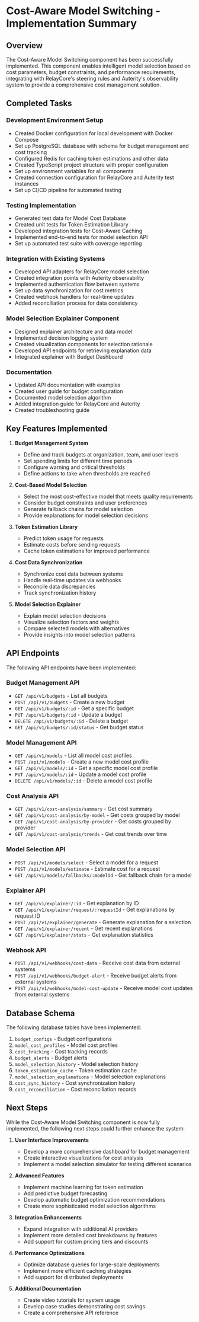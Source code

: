 # Cost-Aware Model Switching - Implementation Summary

## Overview

The Cost-Aware Model Switching component has been successfully implemented. This component enables intelligent model selection based on cost parameters, budget constraints, and performance requirements, integrating with RelayCore's steering rules and Auterity's observability system to provide a comprehensive cost management solution.

## Completed Tasks

### Development Environment Setup
- Created Docker configuration for local development with Docker Compose
- Set up PostgreSQL database with schema for budget management and cost tracking
- Configured Redis for caching token estimations and other data
- Created TypeScript project structure with proper configuration
- Set up environment variables for all components
- Created connection configuration for RelayCore and Auterity test instances
- Set up CI/CD pipeline for automated testing

### Testing Implementation
- Generated test data for Model Cost Database
- Created unit tests for Token Estimation Library
- Developed integration tests for Cost-Aware Caching
- Implemented end-to-end tests for model selection API
- Set up automated test suite with coverage reporting

### Integration with Existing Systems
- Developed API adapters for RelayCore model selection
- Created integration points with Auterity observability
- Implemented authentication flow between systems
- Set up data synchronization for cost metrics
- Created webhook handlers for real-time updates
- Added reconciliation process for data consistency

### Model Selection Explainer Component
- Designed explainer architecture and data model
- Implemented decision logging system
- Created visualization components for selection rationale
- Developed API endpoints for retrieving explanation data
- Integrated explainer with Budget Dashboard

### Documentation
- Updated API documentation with examples
- Created user guide for budget configuration
- Documented model selection algorithm
- Added integration guide for RelayCore and Auterity
- Created troubleshooting guide

## Key Features Implemented

1. **Budget Management System**
   - Define and track budgets at organization, team, and user levels
   - Set spending limits for different time periods
   - Configure warning and critical thresholds
   - Define actions to take when thresholds are reached

2. **Cost-Based Model Selection**
   - Select the most cost-effective model that meets quality requirements
   - Consider budget constraints and user preferences
   - Generate fallback chains for model selection
   - Provide explanations for model selection decisions

3. **Token Estimation Library**
   - Predict token usage for requests
   - Estimate costs before sending requests
   - Cache token estimations for improved performance

4. **Cost Data Synchronization**
   - Synchronize cost data between systems
   - Handle real-time updates via webhooks
   - Reconcile data discrepancies
   - Track synchronization history

5. **Model Selection Explainer**
   - Explain model selection decisions
   - Visualize selection factors and weights
   - Compare selected models with alternatives
   - Provide insights into model selection patterns

## API Endpoints

The following API endpoints have been implemented:

### Budget Management API
- `GET /api/v1/budgets` - List all budgets
- `POST /api/v1/budgets` - Create a new budget
- `GET /api/v1/budgets/:id` - Get a specific budget
- `PUT /api/v1/budgets/:id` - Update a budget
- `DELETE /api/v1/budgets/:id` - Delete a budget
- `GET /api/v1/budgets/:id/status` - Get budget status

### Model Management API
- `GET /api/v1/models` - List all model cost profiles
- `POST /api/v1/models` - Create a new model cost profile
- `GET /api/v1/models/:id` - Get a specific model cost profile
- `PUT /api/v1/models/:id` - Update a model cost profile
- `DELETE /api/v1/models/:id` - Delete a model cost profile

### Cost Analysis API
- `GET /api/v1/cost-analysis/summary` - Get cost summary
- `GET /api/v1/cost-analysis/by-model` - Get costs grouped by model
- `GET /api/v1/cost-analysis/by-provider` - Get costs grouped by provider
- `GET /api/v1/cost-analysis/trends` - Get cost trends over time

### Model Selection API
- `POST /api/v1/models/select` - Select a model for a request
- `POST /api/v1/models/estimate` - Estimate cost for a request
- `GET /api/v1/models/fallbacks/:modelId` - Get fallback chain for a model

### Explainer API
- `GET /api/v1/explainer/:id` - Get explanation by ID
- `GET /api/v1/explainer/request/:requestId` - Get explanations by request ID
- `POST /api/v1/explainer/generate` - Generate explanation for a selection
- `GET /api/v1/explainer/recent` - Get recent explanations
- `GET /api/v1/explainer/stats` - Get explanation statistics

### Webhook API
- `POST /api/v1/webhooks/cost-data` - Receive cost data from external systems
- `POST /api/v1/webhooks/budget-alert` - Receive budget alerts from external systems
- `POST /api/v1/webhooks/model-cost-update` - Receive model cost updates from external systems

## Database Schema

The following database tables have been implemented:

1. `budget_configs` - Budget configurations
2. `model_cost_profiles` - Model cost profiles
3. `cost_tracking` - Cost tracking records
4. `budget_alerts` - Budget alerts
5. `model_selection_history` - Model selection history
6. `token_estimation_cache` - Token estimation cache
7. `model_selection_explanations` - Model selection explanations
8. `cost_sync_history` - Cost synchronization history
9. `cost_reconciliation` - Cost reconciliation records

## Next Steps

While the Cost-Aware Model Switching component is now fully implemented, the following next steps could further enhance the system:

1. **User Interface Improvements**
   - Develop a more comprehensive dashboard for budget management
   - Create interactive visualizations for cost analysis
   - Implement a model selection simulator for testing different scenarios

2. **Advanced Features**
   - Implement machine learning for token estimation
   - Add predictive budget forecasting
   - Develop automatic budget optimization recommendations
   - Create more sophisticated model selection algorithms

3. **Integration Enhancements**
   - Expand integration with additional AI providers
   - Implement more detailed cost breakdowns by features
   - Add support for custom pricing tiers and discounts

4. **Performance Optimizations**
   - Optimize database queries for large-scale deployments
   - Implement more efficient caching strategies
   - Add support for distributed deployments

5. **Additional Documentation**
   - Create video tutorials for system usage
   - Develop case studies demonstrating cost savings
   - Create a comprehensive API reference